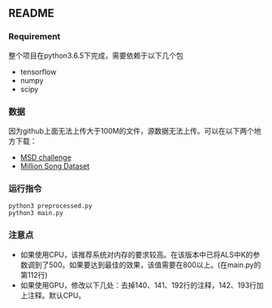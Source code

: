 ## README

### Requirement

整个项目在python3.6.5下完成，需要依赖于以下几个包  

* tensorflow
* numpy
* scipy

### 数据

因为github上面无法上传大于100M的文件，源数据无法上传。可以在以下两个地方下载：

* [MSD challenge]
* [Million Song Dataset]

### 运行指令

	python3 preprocessed.py
	python3 main.py 

### 注意点
* 如果使用CPU，该推荐系统对内存的要求较高。在该版本中已将ALS中K的参数调到了500。如果要达到最佳的效果，该值需要在800以上。(在main.py的第112行)
* 如果使用GPU，修改以下几处：去掉140、141、192行的注释，142、193行加上注释。默认CPU。


[MSD challenge]:https://www.kaggle.com/c/msdchallenge
[Million Song Dataset]:https://labrosa.ee.columbia.edu/millionsong/